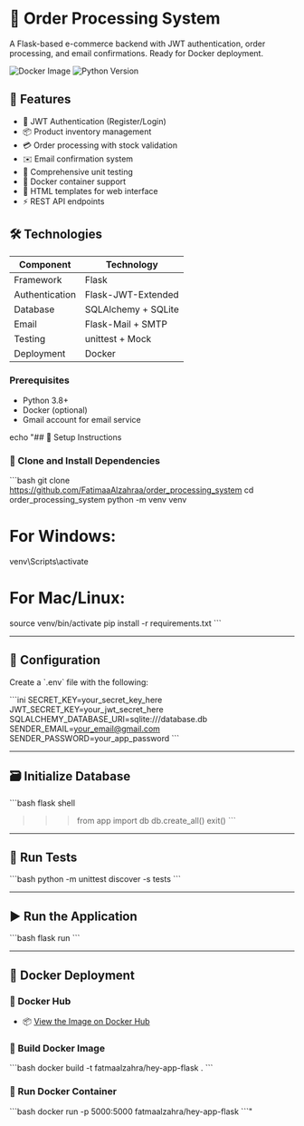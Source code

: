 # 🛒 Order Processing System

A Flask-based e-commerce backend with JWT authentication, order processing, and email confirmations. Ready for Docker deployment.

![Docker Image](https://img.shields.io/docker/pulls/fatmaalzahra/hey-app-flask) 
![Python Version](https://img.shields.io/badge/python-3.8%2B-blue)

## 🌟 Features

- 🔐 JWT Authentication (Register/Login)
- 📦 Product inventory management
- 💳 Order processing with stock validation
- ✉️ Email confirmation system
- 🧪 Comprehensive unit testing
- 🐳 Docker container support
- 📝 HTML templates for web interface
- ⚡ REST API endpoints

## 🛠️ Technologies

| Component          | Technology               |
|--------------------|--------------------------|
| Framework          | Flask                    |
| Authentication     | Flask-JWT-Extended       |
| Database           | SQLAlchemy + SQLite      |
| Email              | Flask-Mail + SMTP        |
| Testing            | unittest + Mock          |
| Deployment         | Docker                   |



### Prerequisites
- Python 3.8+
- Docker (optional)
- Gmail account for email service

echo "## 🚀 Setup Instructions

### 🔹 Clone and Install Dependencies

\`\`\`bash
git clone https://github.com/FatimaaAlzahraa/order_processing_system
cd order_processing_system
python -m venv venv
# For Windows:
venv\Scripts\activate
# For Mac/Linux:
source venv/bin/activate
pip install -r requirements.txt
\`\`\`

---

## 🔐 Configuration

Create a \`.env\` file with the following:

\`\`\`ini
SECRET_KEY=your_secret_key_here
JWT_SECRET_KEY=your_jwt_secret_here
SQLALCHEMY_DATABASE_URI=sqlite:///database.db
SENDER_EMAIL=your_email@gmail.com
SENDER_PASSWORD=your_app_password
\`\`\`

---

## 🗃️ Initialize Database

\`\`\`bash
flask shell
>>> from app import db
>>> db.create_all()
>>> exit()
\`\`\`

---

## 🧪 Run Tests

\`\`\`bash
python -m unittest discover -s tests
\`\`\`

---

## ▶️ Run the Application

\`\`\`bash
flask run
\`\`\`

---

## 🐳 Docker Deployment

### 🔹 Docker Hub

- 📦 [View the Image on Docker Hub](https://hub.docker.com/r/fatmaalzahra/hey-app-flask)

### 🔹 Build Docker Image

\`\`\`bash
docker build -t fatmaalzahra/hey-app-flask .
\`\`\`

### 🔹 Run Docker Container

\`\`\`bash
docker run -p 5000:5000 fatmaalzahra/hey-app-flask
\`\`\`" 
